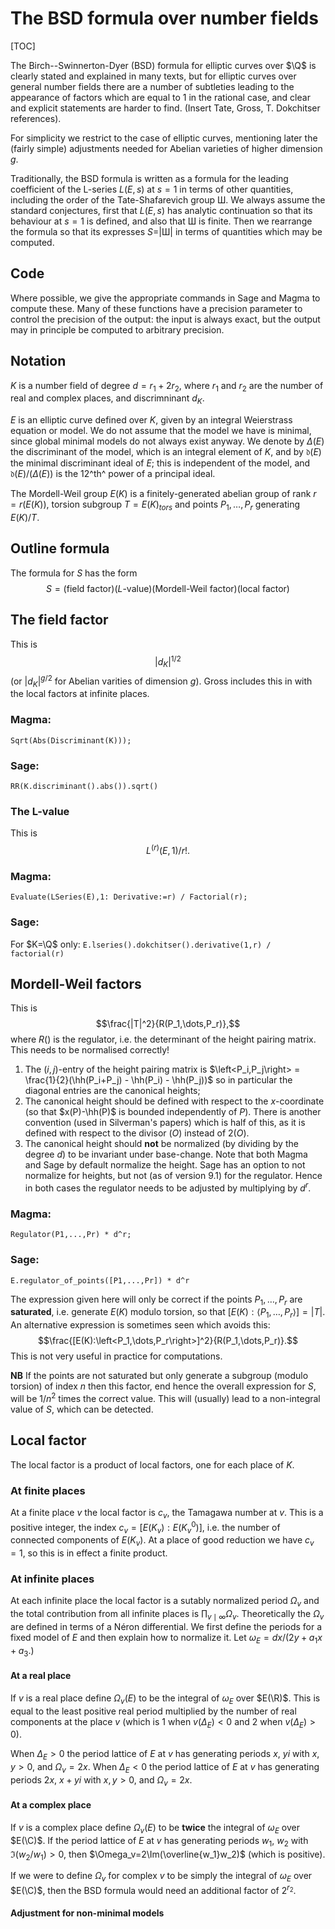 $\newcommand\Q{\mathbb{Q}}$
$\newcommand\R{\mathbb{R}}$
$\newcommand\hh{\hat{h}}$

# The BSD formula over number fields
[TOC]


The Birch--Swinnerton-Dyer (BSD) formula for elliptic curves over $\Q$ is clearly stated and explained in many texts, but for elliptic curves over general number fields there are a number of subtleties leading to the appearance of factors which are equal to $1$ in the rational case, and clear and explicit statements are harder to find.  (Insert Tate, Gross, T. Dokchitser references).

For simplicity we restrict to the case of elliptic curves, mentioning later the (fairly simple) adjustments needed for Abelian varieties of higher dimension $g$.

Traditionally, the BSD formula is written as a formula for the leading coefficient of the L-series $L(E,s)$ at $s=1$ in terms of other quantities, including the order of the Tate-Shafarevich group &#1064;.   We always assume the standard conjectures, first that $L(E,s)$ has analytic continuation so that its behaviour at $s=1$ is defined, and also that &#1064; is finite.  Then we rearrange the formula so that its expresses $S=$|&#1064;| in terms of quantities which may be computed. 

## Code
Where possible, we give the appropriate commands in Sage and Magma to compute these.  Many of these functions have a precision parameter to control the precision of the output: the input is always exact, but the output may in principle be computed to arbitrary precision.

## Notation
$K$ is a number field of degree $d=r_1+2r_2$, where $r_1$ and $r_2$ are the number of real and complex places, and discrimninant $d_K$.

$E$ is an elliptic curve defined over $K$, given by an integral Weierstrass equation or model.  We do not assume that the model we have is minimal, since global minimal models do not always exist anyway.  We denote by $\Delta(E)$ the discriminant of the model, which is an integral element of $K$, and by $\mathfrak{d}(E)$ the minimal discriminant ideal of $E$; this is independent of the model, and $\mathfrak{d}(E)/(\Delta(E))$ is the $12$^th^ power of a principal ideal.

The Mordell-Weil group $E(K)$ is a finitely-generated abelian group of rank $r=r(E(K))$, torsion subgroup $T=E(K)_{tors}$ and points $P_1,\dots,P_r$ generating $E(K)/T$.

## Outline formula
The formula for $S$ has the form
$$
S = (\text{field factor})(\text{$L$-value})(\text{Mordell-Weil factor})(\text{local factor})
$$

## The field factor
This is $$|d_K|^{1/2}$$ (or $|d_K|^{g/2}$ for Abelian varities of dimension $g$).  Gross includes this in with the local factors at infinite places.

### Magma:
`Sqrt(Abs(Discriminant(K)));`

### Sage:
`RR(K.discriminant().abs()).sqrt()`

### The L-value
This is $$L^{(r)}(E,1)/r!.$$

### Magma:
`Evaluate(LSeries(E),1: Derivative:=r) / Factorial(r);`

### Sage:
$\newcommand\Q{\mathbb{Q}}$
For $K=\Q$ only: `E.lseries().dokchitser().derivative(1,r) / factorial(r)`

## Mordell-Weil factors
$\newcommand\hh{\hat{h}}$
This is $$\frac{|T|^2}{R(P_1,\dots,P_r)},$$ where $R()$ is the regulator, i.e. the determinant of the height pairing matrix.  This needs to be normalised correctly!
1.  The $(i,j)$-entry of the height pairing matrix is $\left<P_i,P_j\right> = \frac{1}{2}(\hh(P_i+P_j) - \hh(P_i) - \hh(P_j))$ so in particular the diagonal entries are the canonical heights;
2.  The canonical height should be defined with respect to the $x$-coordinate (so that $x(P)-\hh(P)$ is bounded independently of $P$).  There is another convention (used in Silverman's papers) which is half of this, as it is defined with respect to the divisor $(O)$ instead of $2(O)$.
3.  The canonical height should **not** be normalized (by dividing by the degree $d$) to be invariant under base-change.  Note that both Magma and Sage by default normalize the height.  Sage has an option to not normalize for heights, but not (as of version 9.1) for the regulator.  Hence in both cases the regulator needs to be adjusted by multiplying by $d^r$.
     
### Magma:
`Regulator(P1,...,Pr) * d^r;`

### Sage:
`E.regulator_of_points([P1,...,Pr]) * d^r`

The expression given here will only be correct if the points $P_1,\dots,P_r$ are **saturated**, i.e. generate $E(K)$ modulo torsion, so that $[E(K):\left<P_1,\dots,P_r\right>] = |T|$. An alternative expression is sometimes seen which avoids this:  $$\frac{[E(K):\left<P_1,\dots,P_r\right>]^2}{R(P_1,\dots,P_r)}.$$  This is not very useful in practice for computations.

**NB** If the points are not saturated but only generate a subgroup (modulo torsion) of index $n$ then this factor, end hence the overall expression for $S$, will be $1/n^2$ times the correct value.   This will (usually) lead to a non-integral value of $S$, which can be detected.

 


## Local factor

The local factor is a product of local factors, one for each place of $K$.

### At finite places

At a finite place $v$ the local factor is $c_v$, the Tamagawa number at $v$.  This is a positive integer, the index $c_v = [E(K_v):E(K_v^0)]$, i.e. the number of connected components of $E(K_v)$.  At a place of good reduction we have $c_v=1$, so this is in effect a finite product.

### At infinite places

At each infinite place the local factor is a sutably normalized period $\Omega_v$ and the total contribution from all infinite places is $\prod_{v\mid\infty}\Omega_v$.   Theoretically the $\Omega_v$ are defined in terms of a N&eacute;ron differential.   We first define the periods for a fixed model of $E$ and then explain how to normalize it.  Let $\omega_E = dx/(2y+a_1x+a_3$.)

#### At a real place
$\newcommand\R{\mathbb{R}}$
If $v$ is a real place define $\Omega_v(E)$ to be the integral of $\omega_E$ over $E(\R)$.   This is equal to the least positive real period multiplied by the number of real components at the place $v$ (which is $1$ when $v(\Delta_E)<0$ and $2$ when $v(\Delta_E)>0$).

  When $\Delta_E>0$ the period lattice of $E$ at $v$ has generating periods $x$, $yi$ with $x,y>0$, and $\Omega_v=2x$. When $\Delta_E<0$ the period lattice of $E$ at $v$ has generating periods $2x$, $x+yi$ with $x,y>0$, and $\Omega_v=2x$.

#### At a complex place
$\newcommand\C{\mathbb{C}}$
If $v$ is a complex place define $\Omega_v(E)$ to be **twice** the integral of $\omega_E$ over $E(\C)$.  If the period lattice of $E$ at $v$ has generating periods $w_1$, $w_2$ with $\Im(w_2/w_1)>0$, then $\Omega_v=2\Im(\overline{w_1}w_2)$ (which is positive).

If we were to define $\Omega_v$ for complex $v$ to be simply the integral of $\omega_E$ over $E(\C)$, then the BSD formula would need an additional factor of $2^{r_2}$.

#### Adjustment for non-minimal models



